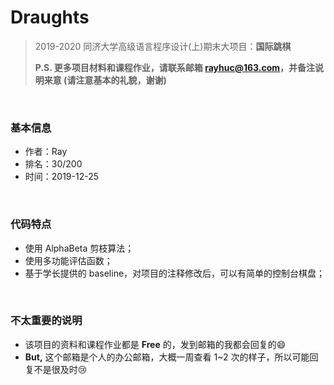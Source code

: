 # Draughts
> 2019-2020 同济大学高级语言程序设计(上)期末大项目：**国际跳棋**
>
> **P.S. 更多项目材料和课程作业，请联系邮箱 rayhuc@163.com，并备注说明来意 (请注意基本的礼貌，谢谢)**

<br/>

### 基本信息

- 作者：Ray
- 排名：30/200
- 时间：2019-12-25

<br/>

### 代码特点

- 使用 AlphaBeta 剪枝算法；
- 使用多功能评估函数；
- 基于学长提供的 baseline，对项目的注释修改后，可以有简单的控制台棋盘；

<br/>

### 不太重要的说明

- 该项目的资料和课程作业都是 **Free** 的，发到邮箱的我都会回复的:smile:
- **But,** 这个邮箱是个人的办公邮箱，大概一周查看 1~2 次的样子，所以可能回复不是很及时:cry:
